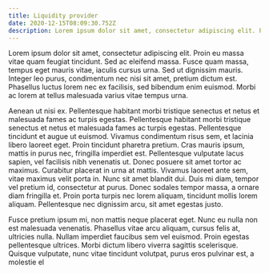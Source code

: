 ```yaml
---
title: Liquidity provider
date: 2020-12-15T08:09:30.752Z
description: Lorem ipsum dolor sit amet, consectetur adipiscing elit. Proin eu massa vitae quam feugiat tincidunt. 
---
```

<!--StartFragment-->

Lorem ipsum dolor sit amet, consectetur adipiscing elit. Proin eu massa vitae quam feugiat tincidunt. Sed ac eleifend massa. Fusce quam massa, tempus eget mauris vitae, iaculis cursus urna. Sed ut dignissim mauris. Integer leo purus, condimentum nec nisi sit amet, pretium dictum est. Phasellus luctus lorem nec ex facilisis, sed bibendum enim euismod. Morbi ac lorem at tellus malesuada varius vitae tempus urna.

Aenean ut nisi ex. Pellentesque habitant morbi tristique senectus et netus et malesuada fames ac turpis egestas. Pellentesque habitant morbi tristique senectus et netus et malesuada fames ac turpis egestas. Pellentesque tincidunt et augue ut euismod. Vivamus condimentum risus sem, et lacinia libero laoreet eget. Proin tincidunt pharetra pretium. Cras mauris ipsum, mattis in purus nec, fringilla imperdiet est. Pellentesque vulputate lacus sapien, vel facilisis nibh venenatis ut. Donec posuere sit amet tortor ac maximus. Curabitur placerat in urna at mattis. Vivamus laoreet ante sem, vitae maximus velit porta in. Nunc sit amet blandit dui. Duis mi diam, tempor vel pretium id, consectetur at purus. Donec sodales tempor massa, a ornare diam fringilla et. Proin porta turpis nec lorem aliquam, tincidunt mollis lorem aliquam. Pellentesque nec dignissim arcu, sit amet egestas justo.

Fusce pretium ipsum mi, non mattis neque placerat eget. Nunc eu nulla non est malesuada venenatis. Phasellus vitae arcu aliquam, cursus felis at, ultricies nulla. Nullam imperdiet faucibus sem vel euismod. Proin egestas pellentesque ultrices. Morbi dictum libero viverra sagittis scelerisque. Quisque vulputate, nunc vitae tincidunt volutpat, purus eros pulvinar est, a molestie el

<!--EndFragment-->